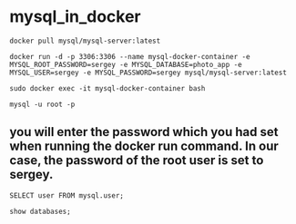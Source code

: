 # mysql_in_docker
```
docker pull mysql/mysql-server:latest
```
```
docker run -d -p 3306:3306 --name mysql-docker-container -e MYSQL_ROOT_PASSWORD=sergey -e MYSQL_DATABASE=photo_app -e MYSQL_USER=sergey -e MYSQL_PASSWORD=sergey mysql/mysql-server:latest
```
```
sudo docker exec -it mysql-docker-container bash
```
```
mysql -u root -p
```
##  you will enter the password which you had set when running the docker run command. In our case, the password of the root user is set to sergey.
```
SELECT user FROM mysql.user;
```
```
show databases;
```
